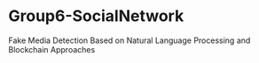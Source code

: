 # Group6-SocialNetwork
Fake Media Detection Based on Natural Language Processing and Blockchain Approaches 
